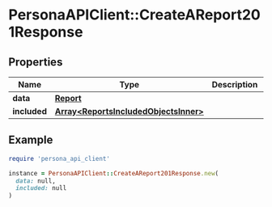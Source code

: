 # PersonaAPIClient::CreateAReport201Response

## Properties

| Name | Type | Description | Notes |
| ---- | ---- | ----------- | ----- |
| **data** | [**Report**](Report.md) |  | [optional] |
| **included** | [**Array&lt;ReportsIncludedObjectsInner&gt;**](ReportsIncludedObjectsInner.md) |  | [optional] |

## Example

```ruby
require 'persona_api_client'

instance = PersonaAPIClient::CreateAReport201Response.new(
  data: null,
  included: null
)
```

